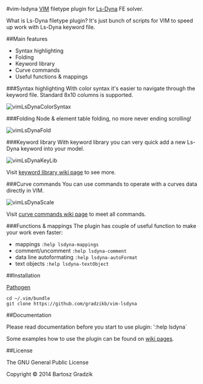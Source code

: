 #vim-lsdyna
[VIM](http://www.vim.org/) filetype plugin for [Ls-Dyna](http://www.lstc.com) FE solver.

What is Ls-Dyna filetype plugin? It's just bunch of scripts for VIM to speed up work with Ls-Dyna keyword file.

##Main features
- Syntax highlighting
- Folding
- Keyword library
- Curve commands
- Useful functions & mappings

###Syntax highlighting
With color syntax it's easier to navigate through the keyword file. Standard 8x10 columns is supported.

![vimLsDynaColorSyntax](https://raw.github.com/wiki/gradzikb/vim-lsdyna/screenshots/vimLsDynaColorSyntax.gif)

###Folding
Node & element table folding, no more never ending scrolling!

![vimLsDynaFold](https://raw.github.com/wiki/gradzikb/vim-lsdyna/screenshots/vimLsDynaFold.gif)

###Keyword library
With keyword library you can very quick add a new Ls-Dyna keyword into your model.

![vimLsDynaKeyLib](https://raw.github.com/wiki/gradzikb/vim-lsdyna/screenshots/vimLsDynaKeyLib.gif)

Visit [keyword library wiki page](https://github.com/gradzikb/vim-lsdyna/wiki/Keyword-Library) to see more.

###Curve commands
You can use commands to operate with a curves data directly in VIM.

![vimLsDynaScale](https://raw.github.com/wiki/gradzikb/vim-lsdyna/screenshots/vimLsDynaScale.gif)

Visit [curve commands wiki page](https://github.com/gradzikb/vim-lsdyna/wiki/Keyword-Library) to meet all commands.

###Functions & mappings
The plugin has couple of useful function to make your work even faster:
- mappings `:help lsdyna-mappings`
- comment/uncomment `:help lsdyna-comment`
- data line autoformating `:help lsdyna-autoFormat`
- text objects `:help lsdyna-textObject`

##Installation

[Pathogen](https://github.com/tpope/vim-pathogen)

```
cd ~/.vim/bundle
git clone https://github.com/gradzikb/vim-lsdyna
```

##Documentation

Please read documentation before you start to use plugin: ':help lsdyna`

Some examples how to use the plugin can be found on [wiki pages](https://github.com/gradzikb/vim-lsdyna/wiki).

##License

The GNU General Public License

Copyright &copy; 2014 Bartosz Gradzik
